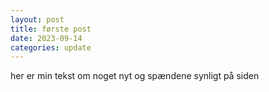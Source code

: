 ```yaml
---
layout: post
title: første post
date: 2023-09-14
categories: update
---
```

her er min tekst om noget nyt og spændene synligt på siden

